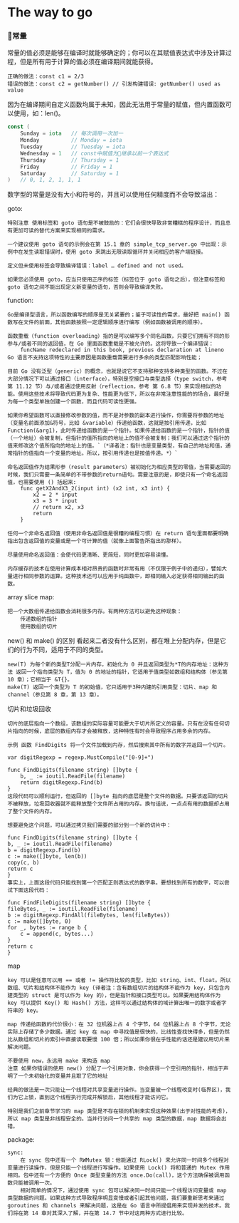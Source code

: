 # The way to go

### 常量

常量的值必须是能够在编译时就能够确定的；你可以在其赋值表达式中涉及计算过程，但是所有用于计算的值必须在编译期间就能获得。

    正确的做法：const c1 = 2/3
    错误的做法：const c2 = getNumber() // 引发构建错误: getNumber() used as value

因为在编译期间自定义函数均属于未知，因此无法用于常量的赋值，但内置函数可以使用，如：len()。

``` go
const (
    Sunday = iota   // 每次调用一次加一
    Monday          // Monday = iota
    Tuesday         // Tuesday = iota
    Wednesday = 1   // const中赋值为继承以前一个表达式
    Thursday        // Thursday = 1
    Friday          // Friday = 1
    Saturday        // Saturday = 1
)   // 0, 1, 2, 1, 1, 1
```

数字型的常量是没有大小和符号的，并且可以使用任何精度而不会导致溢出：


goto:

    特别注意 使用标签和 goto 语句是不被鼓励的：它们会很快导致非常糟糕的程序设计，而且总有更加可读的替代方案来实现相同的需求。

    一个建议使用 goto 语句的示例会在第 15.1 章的 simple_tcp_server.go 中出现：示例中在发生读取错误时，使用 goto 来跳出无限读取循环并关闭相应的客户端链接。

    定义但未使用标签会导致编译错误：label … defined and not used。

    如果您必须使用 goto，应当只使用正序的标签（标签位于 goto 语句之后），但注意标签和 goto 语句之间不能出现定义新变量的语句，否则会导致编译失败。



function:

    Go是编译型语言，所以函数编写的顺序是无关紧要的；鉴于可读性的需求，最好把 main() 函数写在文件的前面，其他函数按照一定逻辑顺序进行编写（例如函数被调用的顺序）。

    函数重载（function overloading）指的是可以编写多个同名函数，只要它们拥有不同的形参与/或者不同的返回值，在 Go 里面函数重载是不被允许的。这将导致一个编译错误：
        funcName redeclared in this book, previous declaration at lineno
    Go 语言不支持这项特性的主要原因是函数重载需要进行多余的类型匹配影响性能；

    目前 Go 没有泛型（generic）的概念，也就是说它不支持那种支持多种类型的函数。不过在大部分情况下可以通过接口（interface），特别是空接口与类型选择（type switch，参考 第 11.12 节）与/或者通过使用反射（reflection，参考 第 6.8 节）来实现相似的功能。使用这些技术将导致代码更为复杂、性能更为低下，所以在非常注意性能的的场合，最好是为每一个类型单独创建一个函数，而且代码可读性更强。

    如果你希望函数可以直接修改参数的值，而不是对参数的副本进行操作，你需要将参数的地址（变量名前面添加&符号，比如 &variable）传递给函数，这就是按引用传递，比如 Function(&arg1)，此时传递给函数的是一个指针。如果传递给函数的是一个指针，指针的值（一个地址）会被复制，但指针的值所指向的地址上的值不会被复制；我们可以通过这个指针的值来修改这个值所指向的地址上的值。`（*译者注：指针也是变量类型，有自己的地址和值，通常指针的值指向一个变量的地址。所以，按引用传递也是按值传递。*）`
    
    命名返回值作为结果形参（result parameters）被初始化为相应类型的零值，当需要返回的时候，我们只需要一条简单的不带参数的return语句。需要注意的是，即使只有一个命名返回值，也需要使用 () 括起来:
        func getX2AndX3_2(input int) (x2 int, x3 int) {
            x2 = 2 * input
            x3 = 3 * input
            // return x2, x3
            return
        }

    任何一个非命名返回值（使用非命名返回值是很糟的编程习惯）在 return 语句里面都要明确指出包含返回值的变量或是一个可计算的值（就像上面警告所指出的那样）。

    尽量使用命名返回值：会使代码更清晰、更简短，同时更加容易读懂。

    内存缓存的技术在使用计算成本相对昂贵的函数时非常有用（不仅限于例子中的递归），譬如大量进行相同参数的运算。这种技术还可以应用于纯函数中，即相同输入必定获得相同输出的函数。

array slice map:

    把一个大数组传递给函数会消耗很多内存。有两种方法可以避免这种现象：
        传递数组的指针
        使用数组的切片

new() 和 make() 的区别
    看起来二者没有什么区别，都在堆上分配内存，但是它们的行为不同，适用于不同的类型。

    new(T) 为每个新的类型T分配一片内存，初始化为 0 并且返回类型为*T的内存地址：这种方法 返回一个指向类型为 T，值为 0 的地址的指针，它适用于值类型如数组和结构体（参见第 10 章）；它相当于 &T{}。
    make(T) 返回一个类型为 T 的初始值，它只适用于3种内建的引用类型：切片、map 和 channel（参见第 8 章，第 13 章）。

切片和垃圾回收

    切片的底层指向一个数组，该数组的实际容量可能要大于切片所定义的容量。只有在没有任何切片指向的时候，底层的数组内存才会被释放，这种特性有时会导致程序占用多余的内存。

    示例 函数 FindDigits 将一个文件加载到内存，然后搜索其中所有的数字并返回一个切片。

    var digitRegexp = regexp.MustCompile("[0-9]+")

    func FindDigits(filename string) []byte {
        b, _ := ioutil.ReadFile(filename)
        return digitRegexp.Find(b)
    }
    这段代码可以顺利运行，但返回的 []byte 指向的底层是整个文件的数据。只要该返回的切片不被释放，垃圾回收器就不能释放整个文件所占用的内存。换句话说，一点点有用的数据却占用了整个文件的内存。

    想要避免这个问题，可以通过拷贝我们需要的部分到一个新的切片中：

    func FindDigits(filename string) []byte {
    b, _ := ioutil.ReadFile(filename)
    b = digitRegexp.Find(b)
    c := make([]byte, len(b))
    copy(c, b)
    return c
    }
    事实上，上面这段代码只能找到第一个匹配正则表达式的数字串。要想找到所有的数字，可以尝试下面这段代码：

    func FindFileDigits(filename string) []byte {
    fileBytes, _ := ioutil.ReadFile(filename)
    b := digitRegexp.FindAll(fileBytes, len(fileBytes))
    c := make([]byte, 0)
    for _, bytes := range b {
        c = append(c, bytes...)
    }
    return c
    }

map

    key 可以是任意可以用 == 或者 != 操作符比较的类型，比如 string、int、float。所以数组、切片和结构体不能作为 key (译者注：含有数组切片的结构体不能作为 key，只包含内建类型的 struct 是可以作为 key 的），但是指针和接口类型可以。如果要用结构体作为 key 可以提供 Key() 和 Hash() 方法，这样可以通过结构体的域计算出唯一的数字或者字符串的 key。

    map 传递给函数的代价很小：在 32 位机器上占 4 个字节，64 位机器上占 8 个字节，无论实际上存储了多少数据。通过 key 在 map 中寻找值是很快的，比线性查找快得多，但是仍然比从数组和切片的索引中直接读取要慢 100 倍；所以如果你很在乎性能的话还是建议用切片来解决问题。

    不要使用 new，永远用 make 来构造 map
    注意 如果你错误的使用 new() 分配了一个引用对象，你会获得一个空引用的指针，相当于声明了一个未初始化的变量并且取了它的地址

    经典的做法是一次只能让一个线程对共享变量进行操作。当变量被一个线程改变时(临界区)，我们为它上锁，直到这个线程执行完成并解锁后，其他线程才能访问它。

    特别是我们之前章节学习的 map 类型是不存在锁的机制来实现这种效果(出于对性能的考虑)，所以 map 类型是非线程安全的。当并行访问一个共享的 map 类型的数据，map 数据将会出错。

package:

    sync:
        在 sync 包中还有一个 RWMutex 锁：他能通过 RLock() 来允许同一时间多个线程对变量进行读操作，但是只能一个线程进行写操作。如果使用 Lock() 将和普通的 Mutex 作用相同。包中还有一个方便的 Once 类型变量的方法 once.Do(call)，这个方法确保被调用函数只能被调用一次。
        相对简单的情况下，通过使用 sync 包可以解决同一时间只能一个线程访问变量或 map 类型数据的问题。如果这种方式导致程序明显变慢或者引起其他问题，我们要重新思考来通过 goroutines 和 channels 来解决问题，这是在 Go 语言中所提倡用来实现并发的技术。我们将在第 14 章对其深入了解，并在第 14.7 节中对这两种方式进行比较。
